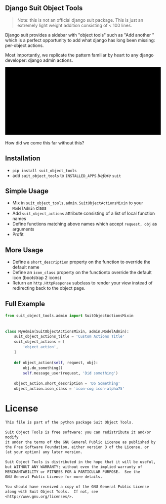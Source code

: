 Django Suit Object Tools
------------------------

> Note: this is not an official django suit package. This is just an extremely light weight addition consisting of < 100 lines.

Django suit provides a sidebar with "object tools" such as "Add another <object>" which is a perfect opportunity to add what django has long been missing: per-object actions.

Most importantly, we replicate the pattern familiar by heart to any django developer: django admin actions.

![Object Tools.gif](object_tools.gif)

How did we come this far without this?


## Installation

- `pip install suit_object_tools`
- add `suit_object_tools` to `INSTALLED_APPS` *before* `suit`

## Simple Usage

- Mix in `suit_object_tools.admin.SuitObjectActionsMixin` to your `ModelAdmin` class
- Add `suit_object_actions` attribute consisting of a list of local function names
- Define functions matching above names which accept `request, obj` as arguments
- Profit


## More Usage

- Define a `short_description` property on the function to override the default name
- Define an `icon_class` property on the functionto override the default icon (bootstrap 2 icons)
- Return an `http.HttpResponse` subclass to render your view instead of redirecting back to the object page.



## Full Example

```python
from suit_object_tools.admin import SuitObjectActionsMixin


class MyAdmin(SuitObjectActionsMixin, admin.ModelAdmin):
    suit_object_actions_title = 'Custom Actions Title'
    suit_object_actions = [
        'object_action',
    ]

    def object_action(self, request, obj):
        obj.do_something()
        self.message_user(request, 'Did something')

    object_action.short_description = 'Do Something'
    object_action.icon_class = 'icon-cog icon-alpha75'
```




# License
    This file is part of the python package Suit Object Tools.

    Suit Object Tools is free software: you can redistribute it and/or modify
    it under the terms of the GNU General Public License as published by
    the Free Software Foundation, either version 3 of the License, or
    (at your option) any later version.

    Suit Object Tools is distributed in the hope that it will be useful,
    but WITHOUT ANY WARRANTY; without even the implied warranty of
    MERCHANTABILITY or FITNESS FOR A PARTICULAR PURPOSE.  See the
    GNU General Public License for more details.

    You should have received a copy of the GNU General Public License
    along with Suit Object Tools.  If not, see <http://www.gnu.org/licenses/>.
